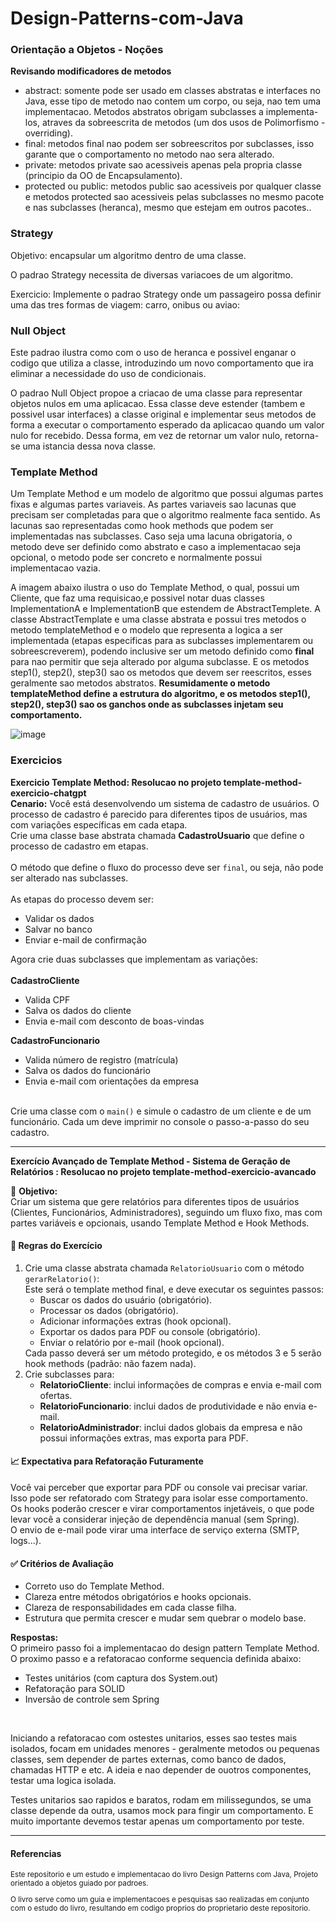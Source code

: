 # Design-Patterns-com-Java

<h3>Orientação a Objetos - Noções</h3>
<p>
  <strong>Revisando modificadores de metodos</strong><br/>
  <ul>
    <li>abstract: somente pode ser usado em classes abstratas e interfaces no Java, esse tipo de metodo nao contem um corpo, ou seja, nao tem uma implementacao. Metodos abstratos obrigam subclasses a implementa-los, atraves da sobreescrita de metodos (um dos usos de Polimorfismo - <emph>overriding</emph>).</li>
    <li>final: metodos final nao podem ser sobreescritos por subclasses, isso garante que o comportamento no metodo nao sera alterado.</li>
    <li>private: metodos private sao acessiveis apenas pela propria classe (principio da OO de Encapsulamento).</li>
    <li>protected ou public: metodos public sao acessiveis por qualquer classe e metodos protected sao acessiveis pelas subclasses no mesmo pacote e nas subclasses (heranca), mesmo que estejam em outros pacotes..</li>
  </ul>

  
</p>


<h3>Strategy</h3>
<p>Objetivo: encapsular um algoritmo dentro de uma classe.</p>
<p>O padrao Strategy necessita de diversas variacoes de um algoritmo. </p>
<p>Exercicio: Implemente o padrao Strategy onde um passageiro possa definir uma das tres formas de viagem: carro, onibus ou aviao:</p>

<h3>Null Object</h3>
<p>Este padrao ilustra como com o uso de heranca e possivel enganar o codigo que utiliza a classe, introduzindo um novo comportamento que ira eliminar a necessidade do uso de condicionais. </p>
<p>O padrao Null Object propoe a criacao de uma classe para representar objetos nulos em uma aplicacao. Essa classe deve estender (tambem e possivel usar interfaces) a classe original e implementar seus metodos de forma a executar o comportamento esperado da aplicacao quando um valor nulo for recebido. Dessa forma, em vez de retornar um valor nulo, retorna-se uma istancia dessa nova classe.</p>

<h3>Template Method</h3>
<p>Um Template Method e um modelo de algoritmo que possui algumas partes fixas e algumas partes variaveis. As partes variaveis sao lacunas que precisam ser completadas para que o algoritmo realmente faca sentido. As lacunas sao representadas como <emph>hook methods</emph> que podem ser implementadas nas subclasses. Caso seja uma lacuna obrigatoria, o metodo deve ser definido como abstrato e caso a implementacao seja opcional, o metodo pode ser concreto e normalmente possui implementacao vazia. 

A imagem abaixo ilustra o uso do Template Method, o qual, possui um Cliente, que faz uma requisicao,e possivel notar duas classes ImplementationA e ImplementationB que estendem de AbstractTemplete. A classe AbstractTemplate e uma classe abstrata e possui tres metodos o metodo templateMethod e o modelo que representa a logica a ser implementada (etapas especificas para as subclasses implementarem ou sobreescreverem), podendo inclusive ser um metodo definido como <strong>final</strong> para nao permitir que seja alterado por alguma subclasse. E os metodos step1(), step2(), step3() sao os metodos que devem ser reescritos, esses geralmente sao metodos abstratos. <strong> Resumidamente o metodo templateMethod define a estrutura do algoritmo, e os metodos  step1(), step2(), step3() sao os ganchos onde as subclasses injetam seu comportamento. </strong> 

![image](https://github.com/user-attachments/assets/694d555e-9b65-4d9e-8ad7-f2cde86fee94)

</p>


<h3>Exercicios</h3>
<p><strong>Exercicio Template Method: Resolucao no projeto template-method-exercicio-chatgpt</strong><br>
<strong>Cenario:</strong>
Você está desenvolvendo um sistema de cadastro de usuários. O processo de cadastro é parecido para diferentes tipos de usuários, mas com variações específicas em cada etapa.
<br>
 Crie uma classe base abstrata chamada <strong>CadastroUsuario</strong> que define o processo de cadastro em etapas.
        <br><br>
        O método que define o fluxo do processo deve ser <code>final</code>, ou seja, não pode ser alterado nas subclasses.
        <br><br>
        As etapas do processo devem ser:
        <ul>
            <li>Validar os dados</li>
            <li>Salvar no banco</li>
            <li>Enviar e-mail de confirmação</li>
        </ul>
        Agora crie duas subclasses que implementam as variações:
        <br><br>
        <strong>CadastroCliente</strong>
        <ul>
            <li>Valida CPF</li>
            <li>Salva os dados do cliente</li>
            <li>Envia e-mail com desconto de boas-vindas</li>
        </ul>
        <strong>CadastroFuncionario</strong>
        <ul>
            <li>Valida número de registro (matrícula)</li>
            <li>Salva os dados do funcionário</li>
            <li>Envia e-mail com orientações da empresa</li>
        </ul>
        <br>
        Crie uma classe com o <code>main()</code> e simule o cadastro de um cliente e de um funcionário. Cada um deve imprimir no console o passo-a-passo do seu cadastro.
  
</p>
<hr>
<p><strong>Exercício Avançado de Template Method - Sistema de Geração de Relatórios : Resolucao no projeto template-method-exercicio-avancado</strong><br><p>
  <p>🎯 <strong>Objetivo:</strong><br>
Criar um sistema que gere relatórios para diferentes tipos de usuários (Clientes, Funcionários, Administradores), seguindo um fluxo fixo, mas com partes variáveis e opcionais, usando Template Method e Hook Methods.</p>

<h4>📄 Regras do Exercício</h4>
<ol>
  <li>
    Crie uma classe abstrata chamada <code>RelatorioUsuario</code> com o método <code>gerarRelatorio()</code>:<br>
    Este será o template method final, e deve executar os seguintes passos:
    <ul>
      <li>Buscar os dados do usuário (obrigatório).</li>
      <li>Processar os dados (obrigatório).</li>
      <li>Adicionar informações extras (hook opcional).</li>
      <li>Exportar os dados para PDF ou console (obrigatório).</li>
      <li>Enviar o relatório por e-mail (hook opcional).</li>
    </ul>
    Cada passo deverá ser um método protegido, e os métodos 3 e 5 serão hook methods (padrão: não fazem nada).
  </li>
  <li>
    Crie subclasses para:
    <ul>
      <li><strong>RelatorioCliente</strong>: inclui informações de compras e envia e-mail com ofertas.</li>
      <li><strong>RelatorioFuncionario</strong>: inclui dados de produtividade e não envia e-mail.</li>
      <li><strong>RelatorioAdministrador</strong>: inclui dados globais da empresa e não possui informações extras, mas exporta para PDF.</li>
    </ul>
  </li>
</ol>

<h4>📈 Expectativa para Refatoração Futuramente</h4>
<p>
Você vai perceber que exportar para PDF ou console vai precisar variar. Isso pode ser refatorado com Strategy para isolar esse comportamento.<br>
Os hooks poderão crescer e virar comportamentos injetáveis, o que pode levar você a considerar injeção de dependência manual (sem Spring).<br>
O envio de e-mail pode virar uma interface de serviço externa (SMTP, logs...).
</p>

<h4>✅ Critérios de Avaliação</h4>
<ul>
  <li>Correto uso do Template Method.</li>
  <li>Clareza entre métodos obrigatórios e hooks opcionais.</li>
  <li>Clareza de responsabilidades em cada classe filha.</li>
  <li>Estrutura que permita crescer e mudar sem quebrar o modelo base.</li>
</ul>

 
</p>
<p><strong>Respostas:</strong>
<br>
O primeiro passo foi a implementacao do design pattern Template Method. O proximo passo e a refatoracao conforme sequencia definida abaixo:
<ul>
  <li>Testes unitários (com captura dos System.out)</li>
  <li>Refatoração para SOLID</li>
   <li>Inversão de controle sem Spring</li>
</ul>

<br>
<p>Iniciando a refatoracao com ostestes unitarios, esses sao testes mais isolados, focam em unidades menores - geralmente metodos ou pequenas classes, sem depender de partes externas, como banco de dados, chamadas HTTP e etc. A ideia e nao depender de ouotros componentes, testar uma logica isolada.</p>
<p>Testes unitarios sao rapidos e baratos, rodam em milissegundos, se uma classe depende da outra, usamos mock para fingir um comportamento. E muito importante devemos testar apenas um comportamento por teste. </p>

</p>

<hr>

<h4>Referencias</h4>
<sub>
<p>Este repositorio e um estudo e implementacao do livro Design Patterns com Java, Projeto orientado a objetos guiado por padroes.</p>
  <p>O livro serve como um guia e implementacoes e pesquisas sao realizadas em conjunto com o estudo do livro, resultando em codigo proprios do proprietario deste repositorio.</p>
</sub>
